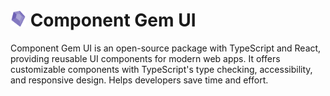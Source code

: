 # <img src="https://github.com/awadhesh94/component-gem-ui/blob/master/public/logo512.png" alt="Icon Name" width="25" height="25"> Component Gem UI

Component Gem UI is an open-source package with TypeScript and React, providing reusable UI components for modern web apps. It offers customizable components with TypeScript's type checking, accessibility, and responsive design. Helps developers save time and effort.
